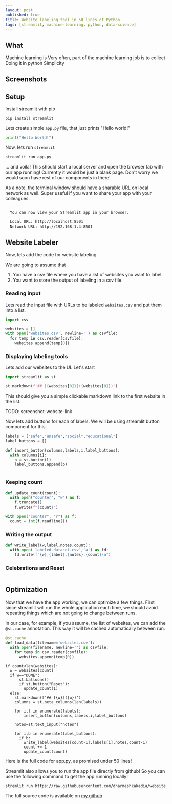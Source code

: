 ```yaml
---
layout: post
published: true
title: Website labeling tool in 50 lines of Python
tags: [streamlit, machine-learning, python, data-science]
---
```


## What
Machine learning is 
Very often, part of the machine learning job is to collect 
Doing it in python
Simplicity 
## Screenshots

## Setup

Install streamlit with pip
```bash
pip install streamlit
```

Lets create simple `app.py` file, that just prints "Hello world!"

```python
print("Hello World!")
```

Now, lets run `streamlit`
```bash
streamlit run app.py
```

... and voila! This should start a local server and open the browser tab with our app running! Currently it would be just a blank page. Don't worry we would soon have rest of our components in there!

As a note, the terminal window should have a sharable URL on local network as well. Super useful if you want to share your app with your colleagues.

```bash

  You can now view your Streamlit app in your browser.

  Local URL: http://localhost:8501
  Network URL: http://192.168.1.4:8501
```  

## Website Labeler

Now, lets add the code for website labeling.

We are going to assume that 
1. You have a csv file where you have a list of websites you want to label.
2. You want to store the output of labeling in a csv file.

### Reading input

Lets read the input file with URLs to be labeled `websites.csv` and put them into a list.

```python
import csv

websites = []
with open('websites.csv', newline='') as csvfile:
  for temp in csv.reader(csvfile):
    websites.append(temp[0])  
```

### Displaying labeling tools

Lets add our websites to the UI. Let's start 

```python
import streamlit as st

st.markdown(f'## [{websites[0]}]({websites[0]})')
```
This should give you a simple clickable markdown link to the first website in the list.

TODO: screenshot-website-link

Now lets add buttons for each of labels. We will be using streamlit button component for this. 

```python
labels = ["safe","unsafe","social","educational"]
label_buttons = []

def insert_button(columns,labels,i,label_buttons):
  with columns[i]:
    b = st.button(l)
    label_buttons.append(b)
```

```python
```

### Keeping count

```python
def update_count(count):
  with open("counter", "w") as f:
    f.truncate()
    f.write(f"{count}")

with open("counter", "r") as f:
  count = int(f.readline())


```
### Writing the output

```python
def write_label(w,label,notes,count):
  with open('labeled-dataset.csv','a') as fd:
    fd.write(f"{w},{label},{notes},{count}\n")
```
### Celebrations and Reset
```python

```



## Optimization
Now that we have the app working, we can optimize a few things.
First since streamlit will run the whole application each time, we should avoid repeating things which are not going to change between runs.

In our case, for example, if you assume, the list of websites, we can add the `@st.cache` annotation. This way it will be cached automatically between run.

```python
@st.cache
def load_data(filename='websites.csv'):
  with open(filename, newline='') as csvfile:
    for temp in csv.reader(csvfile):
      websites.append(temp[0])
```

```
if count<len(websites):
  w = websites[count]
  if w=="DONE":
      st.balloons()
      if st.button("Reset"):
        update_count(1) 
  else:    
    st.markdown(f'## [{w}]({w})')
    columns = st.beta_columns(len(labels))

    for i,l in enumerate(labels):
        insert_button(columns,labels,i,label_buttons)

    notes=st.text_input("notes")

    for i,b in enumerate(label_buttons):
      if b:
        write_label(websites[count-1],labels[i],notes,count-1)
        count += 1
        update_count(count)
```

Here is the full code for app.py, as promised under 50 lines!

Streamlit also allows you to run the app file directly from github! So you can use the following command to get the app running locally!
```bash
stremlit run https://raw.githubusercontent.com/dharmeshkakadia/website_labeler/master/app.py
```

The full source code is available on [my github](https://github.com/dharmeshkakadia/website_labeler)

